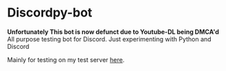 # Discordpy-bot
**Unfortunately This bot is now defunct due to Youtube-DL being DMCA'd**
All purpose testing bot for Discord. Just experimenting with Python and Discord

Mainly for testing on my test server [here](https://discordapp.com/api/oauth2/authorize?client_id=679933158745047041&permissions=0&scope=bot).
